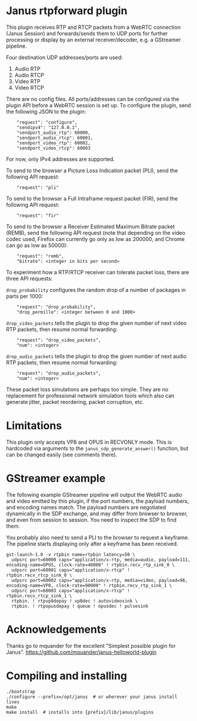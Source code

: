 # Janus rtpforward plugin

This plugin receives RTP and RTCP packets from a WebRTC connection (Janus Session) and forwards/sends them to UDP ports for further processing or display by an external receiver/decoder, e.g. a GStreamer pipeline.
 
Four destination UDP addresses/ports are used:
 
1. Audio RTP
2. Audio RTCP
3. Video RTP
4. Video RTCP

There are no config files. All ports/addresses can be configured via the plugin API before a WebRTC session is set up. To configure the plugin, send the following JSON to the plugin:

		"request": "configure",
		"sendipv4": "127.0.0.1",
		"sendport_audio_rtp": 60000,
		"sendport_audio_rtcp": 60001,
		"sendport_video_rtp": 60002,
		"sendport_video_rtcp": 60003
		
For now, only IPv4 addresses are supported.

To send to the browser a Picture Loss Indication packet (PLI), send the following API request:
		
		"request": "pli"
		
To send to the browser a Full Intraframe request packet (FIR), send the following API request:
		
		"request": "fir"
		
To send to the browser a Receiver Estimated Maximum Bitrate packet (REMB), send the following API request (note that depending on the video codec used, Firefox can currently go only as low as 200000, and Chrome can go as low as 50000):
		
		"request": "remb",
		"bitrate": <integer in bits per second>

To experiment how a RTP/RTCP receiver can tolerate packet loss, there are three API requests:

`drop_probability` configures the random drop of a number of packages in parts per 1000:

		"request": "drop_probability",
		"drop_permille": <integer between 0 and 1000>
		
`drop_video_packets` tells the plugin to drop the given number of next video RTP packets, then resume normal forwarding:
		
		"request": "drop_video_packets",
		"num": <integer>
		
`drop_audio_packets` tells the plugin to drop the given number of next audio RTP packets, then resume normal forwarding:
		
		"request": "drop_audio_packets",
		"num": <integer>
		
These packet loss simulations are perhaps too simple. They are no replacement for professional network simulation tools which also can generate jitter, packet reordering, packet corruption, etc.

# Limitations

This plugin only accepts VP8 and OPUS in RECVONLY mode. This is hardcoded via arguments to the `janus_sdp_generate_answer()` function, but can be changed easily (see comments there).

# GStreamer example

The following example GStreamer pipeline will output the WebRTC audio and video emitted by this plugin, if the port numbers, the payload numbers, and encoding names match. The payload numbers are negotiated dynamically in the SDP exchange, and may differ from browser to browser, and even from session to session. You need to inspect the SDP to find them.

You probably also need to send a PLI to the browser to request a keyframe. The pipeline starts displaying only after a keyframe has been received.

````shell
gst-launch-1.0 -v rtpbin name=rtpbin latency=50 \
  udpsrc port=60000 caps="application/x-rtp, media=audio, payload=111, encoding-name=OPUS, clock-rate=48000" ! rtpbin.recv_rtp_sink_0 \
  udpsrc port=60001 caps="application/x-rtcp" ! rtpbin.recv_rtcp_sink_0 \
  udpsrc port=60002 caps="application/x-rtp, media=video, payload=96, encoding-name=VP8, clock-rate=90000" ! rtpbin.recv_rtp_sink_1 \
  udpsrc port=60003 caps="application/x-rtcp" ! rtpbin.recv_rtcp_sink_1 \
  rtpbin. ! rtpvp8depay ! vp8dec ! autovideosink \
  rtpbin. ! rtpopusdepay ! queue ! opusdec ! pulsesink
````

# Acknowledgements

Thanks go to mquander for the excellent "Simplest possible plugin for Janus". https://github.com/mquander/janus-helloworld-plugin


# Compiling and installing

````shell
./bootstrap
./configure --prefix=/opt/janus  # or wherever your janus install lives
make
make install  # installs into {prefix}/lib/janus/plugins
````
